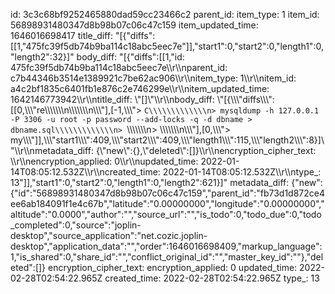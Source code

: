 id: 3c3c68bf9252465880dad59cc23466c2
parent_id: 
item_type: 1
item_id: 56898931480347d8b98b07c06c47c159
item_updated_time: 1646016698417
title_diff: "[{\"diffs\":[[1,\"475fc39f5db74b9ba114c18abc5eec7e\"]],\"start1\":0,\"start2\":0,\"length1\":0,\"length2\":32}]"
body_diff: "[{\"diffs\":[[1,\"id: 475fc39f5db74b9ba114c18abc5eec7e\\\r\\\nparent_id: c7b44346b3514e1389921c7be62ac906\\\r\\\nitem_type: 1\\\r\\\nitem_id: a4c2bf1835c6401fb1e876c2e746299e\\\r\\\nitem_updated_time: 1642146773942\\\r\\\ntitle_diff: \\\"[]\\\"\\\r\\\nbody_diff: \\\"[{\\\\\\\"diffs\\\\\\\":[[0,\\\\\\\"re\\\\\\\\\\\\\n\\\\\\\\\\\\\n\\\\\\\"],[-1,\\\\\\\"> ```C\\\\\\\\\\\\\n> mysqldump -h 127.0.0.1 -P 3306 -u root -p password --add-locks -q -d dbname > dbname.sql\\\\\\\\\\\\\n> ```\\\\\\\\\\\\\n> \\\\\\\\\\\\\n\\\\\\\"],[0,\\\\\\\"> my\\\\\\\"]],\\\\\\\"start1\\\\\\\":409,\\\\\\\"start2\\\\\\\":409,\\\\\\\"length1\\\\\\\":115,\\\\\\\"length2\\\\\\\":8}]\\\"\\\r\\\nmetadata_diff: {\\\"new\\\":{},\\\"deleted\\\":[]}\\\r\\\nencryption_cipher_text: \\\r\\\nencryption_applied: 0\\\r\\\nupdated_time: 2022-01-14T08:05:12.532Z\\\r\\\ncreated_time: 2022-01-14T08:05:12.532Z\\\r\\\ntype_: 13\"]],\"start1\":0,\"start2\":0,\"length1\":0,\"length2\":621}]"
metadata_diff: {"new":{"id":"56898931480347d8b98b07c06c47c159","parent_id":"fb73d1d872ce4ee6ab184091f1e4c67b","latitude":"0.00000000","longitude":"0.00000000","altitude":"0.0000","author":"","source_url":"","is_todo":0,"todo_due":0,"todo_completed":0,"source":"joplin-desktop","source_application":"net.cozic.joplin-desktop","application_data":"","order":1646016698409,"markup_language":1,"is_shared":0,"share_id":"","conflict_original_id":"","master_key_id":""},"deleted":[]}
encryption_cipher_text: 
encryption_applied: 0
updated_time: 2022-02-28T02:54:22.965Z
created_time: 2022-02-28T02:54:22.965Z
type_: 13